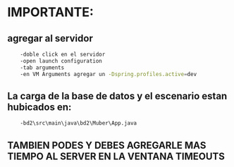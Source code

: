 # IMPORTANTE:

## agregar al servidor
```sh
	-doble click en el servidor
	-open launch configuration
	-tab arguments
	-en VM Arguments agregar un -Dspring.profiles.active=dev
```

## La carga de la base de datos y el escenario estan hubicados en:
```sh
    -bd2\src\main\java\bd2\Muber\App.java
```

## TAMBIEN PODES Y DEBES AGREGARLE MAS TIEMPO AL SERVER EN LA VENTANA TIMEOUTS
